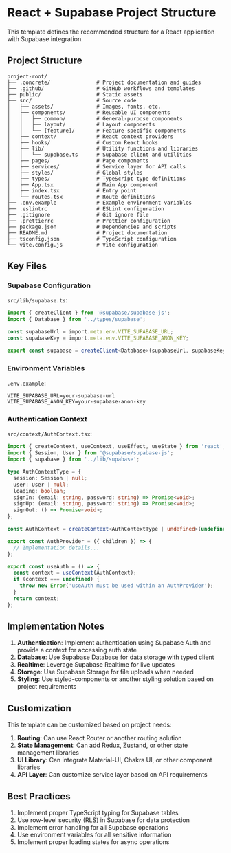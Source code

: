 # React + Supabase Project Structure

This template defines the recommended structure for a React application with Supabase integration.

## Project Structure

```
project-root/
├── .concrete/               # Project documentation and guides
├── .github/                 # GitHub workflows and templates
├── public/                  # Static assets
├── src/                     # Source code
│   ├── assets/              # Images, fonts, etc.
│   ├── components/          # Reusable UI components
│   │   ├── common/          # General-purpose components
│   │   ├── layout/          # Layout components
│   │   └── [feature]/       # Feature-specific components
│   ├── context/             # React context providers
│   ├── hooks/               # Custom React hooks
│   ├── lib/                 # Utility functions and libraries
│   │   └── supabase.ts      # Supabase client and utilities
│   ├── pages/               # Page components
│   ├── services/            # Service layer for API calls
│   ├── styles/              # Global styles
│   ├── types/               # TypeScript type definitions
│   ├── App.tsx              # Main App component
│   ├── index.tsx            # Entry point
│   └── routes.tsx           # Route definitions
├── .env.example             # Example environment variables
├── .eslintrc                # ESLint configuration
├── .gitignore               # Git ignore file
├── .prettierrc              # Prettier configuration
├── package.json             # Dependencies and scripts
├── README.md                # Project documentation
├── tsconfig.json            # TypeScript configuration
└── vite.config.js           # Vite configuration
```

## Key Files

### Supabase Configuration

`src/lib/supabase.ts`:
```typescript
import { createClient } from '@supabase/supabase-js';
import { Database } from '../types/supabase';

const supabaseUrl = import.meta.env.VITE_SUPABASE_URL;
const supabaseKey = import.meta.env.VITE_SUPABASE_ANON_KEY;

export const supabase = createClient<Database>(supabaseUrl, supabaseKey);
```

### Environment Variables

`.env.example`:
```
VITE_SUPABASE_URL=your-supabase-url
VITE_SUPABASE_ANON_KEY=your-supabase-anon-key
```

### Authentication Context

`src/context/AuthContext.tsx`:
```typescript
import { createContext, useContext, useEffect, useState } from 'react';
import { Session, User } from '@supabase/supabase-js';
import { supabase } from '../lib/supabase';

type AuthContextType = {
  session: Session | null;
  user: User | null;
  loading: boolean;
  signIn: (email: string, password: string) => Promise<void>;
  signUp: (email: string, password: string) => Promise<void>;
  signOut: () => Promise<void>;
};

const AuthContext = createContext<AuthContextType | undefined>(undefined);

export const AuthProvider = ({ children }) => {
  // Implementation details...
};

export const useAuth = () => {
  const context = useContext(AuthContext);
  if (context === undefined) {
    throw new Error('useAuth must be used within an AuthProvider');
  }
  return context;
};
```

## Implementation Notes

1. **Authentication**: Implement authentication using Supabase Auth and provide a context for accessing auth state
2. **Database**: Use Supabase Database for data storage with typed client
3. **Realtime**: Leverage Supabase Realtime for live updates
4. **Storage**: Use Supabase Storage for file uploads when needed
5. **Styling**: Use styled-components or another styling solution based on project requirements

## Customization

This template can be customized based on project needs:

1. **Routing**: Can use React Router or another routing solution
2. **State Management**: Can add Redux, Zustand, or other state management libraries
3. **UI Library**: Can integrate Material-UI, Chakra UI, or other component libraries
4. **API Layer**: Can customize service layer based on API requirements

## Best Practices

1. Implement proper TypeScript typing for Supabase tables
2. Use row-level security (RLS) in Supabase for data protection
3. Implement error handling for all Supabase operations
4. Use environment variables for all sensitive information
5. Implement proper loading states for async operations 